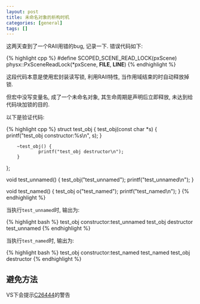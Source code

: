 ```yaml
---
layout: post
title: 未命名对象的析构时机
categories: [general]
tags: []
---
```


这两天查到了一个RAII用错的bug, 记录一下. 错误代码如下:

{% highlight cpp %}
#define SCOPED_SCENE_READ_LOCK(pxScene) physx::PxSceneReadLock(*pxScene, __FILE__, __LINE__)
{% endhighlight %}

这段代码本意是使用宏封装读写锁, 利用RAII特性, 当作用域结束的时自动释放掉锁.

但宏中没写变量名, 成了一个未命名对象, 其生命周期是声明后立即释放, 未达到给代码块加锁的目的.

以下是验证代码:

{% highlight cpp %}
struct test_obj {
        test_obj(const char *s) {
                printf("test_obj constructor:%s\n", s);
        }

        ~test_obj() {
                printf("test_obj destructor\n");
        }
};

void test_unnamed() {
        test_obj("test_unnamed");
        printf("test_unnamed\n");
}

void test_named() {
        test_obj o("test_named");
        printf("test_named\n");
}
{% endhighlight %}

当执行`test_unnamed`时, 输出为:

{% highlight bash %}
test_obj constructor:test_unnamed
test_obj destructor
test_unnamed
{% endhighlight %}

当执行`test_named`时, 输出为:

{% highlight bash %}
test_obj constructor:test_named
test_named
test_obj destructor
{% endhighlight %}

## 避免方法

VS下会提示[C26444](https://docs.microsoft.com/en-us/cpp/code-quality/c26444)的警告